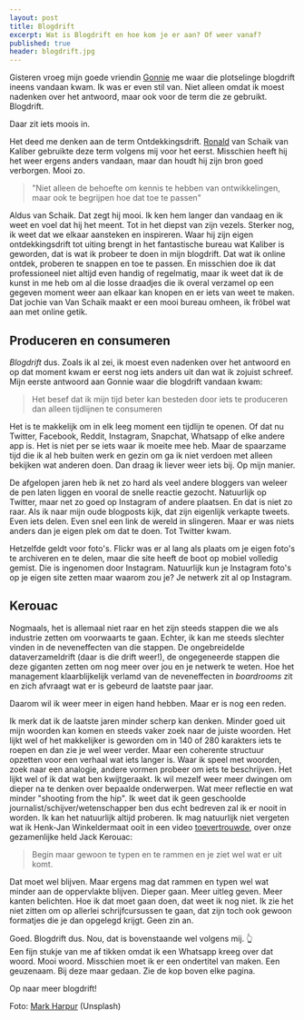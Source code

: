 ```yaml
---
layout: post
title: Blogdrift
excerpt: Wat is Blogdrift en hoe kom je er aan? Of weer vanaf?
published: true
header: blogdrift.jpg
---
```

Gisteren vroeg mijn goede vriendin [Gonnie][1] me waar die plotselinge blogdrift ineens vandaan kwam. Ik was er even stil van. Niet alleen omdat ik moest nadenken over het antwoord, maar ook voor de term die ze gebruikt. Blogdrift.

Daar zit iets moois in.

Het deed me denken aan de term Ontdekkingsdrift. [Ronald][2] van Schaik van Kaliber gebruikte deze term volgens mij voor het eerst. Misschien heeft hij het weer ergens anders vandaan, maar dan houdt hij zijn bron goed verborgen. Mooi zo. 

> "Niet alleen de behoefte om kennis te hebben van ontwikkelingen, maar ook te begrijpen hoe dat toe te passen"

Aldus van Schaik. Dat zegt hij mooi. Ik ken hem langer dan vandaag en ik weet en voel dat hij het meent. Tot in het diepst van zijn vezels. Sterker nog, ik weet dat we elkaar aansteken en inspireren. Waar hij zijn eigen ontdekkingsdrift tot uiting brengt in het fantastische bureau wat Kaliber is geworden, dat is wat ik probeer te doen in mijn blogdrift. Dat wat ik online ontdek, proberen te snappen en toe te passen. En misschien doe ik dat professioneel niet altijd even handig of regelmatig, maar ik weet dat ik de kunst in me heb om al die losse draadjes die ik overal verzamel op een gegeven moment weer aan elkaar kan knopen en er iets van weet te maken. Dat jochie van Van Schaik maakt er een mooi bureau omheen, ik fröbel wat aan met online getik.

## Produceren en consumeren
*Blogdrift* dus. Zoals ik al zei, ik moest even nadenken over het antwoord en op dat moment kwam er eerst nog iets anders uit dan wat ik zojuist schreef. Mijn eerste antwoord aan Gonnie waar die blogdrift vandaan kwam: 

> Het besef dat ik mijn tijd beter kan besteden door iets te produceren dan alleen tijdlijnen te consumeren

Het is te makkelijk om in elk leeg moment een tijdlijn te openen. Of dat nu Twitter, Facebook, Reddit, Instagram, Snapchat, Whatsapp of elke andere app is. Het is niet per se iets waar ik moeite mee heb. Maar de spaarzame tijd die ik al heb buiten werk en gezin om ga ik niet verdoen met alleen bekijken wat anderen doen. Dan draag ik liever weer iets bij. Op mijn manier. 

De afgelopen jaren heb ik net zo hard als veel andere bloggers van weleer de pen laten liggen en vooral de snelle reactie gezocht. Natuurlijk op Twitter, maar net zo goed op Instagram of andere plaatsen. En dat is niet zo raar. Als ik naar mijn oude blogposts kijk, dat zijn eigenlijk verkapte tweets. Even iets delen. Even snel een link de wereld in slingeren. Maar er was niets anders dan je eigen plek om dat te doen. Tot Twitter kwam. 

Hetzelfde geldt voor foto's. Flickr was er al lang als plaats om je eigen foto's te archiveren en te delen, maar die site heeft de boot op mobiel volledig gemist. Die is ingenomen door Instagram. Natuurlijk kun je Instagram foto's op je eigen site zetten maar waarom zou je? Je netwerk zit al op Instagram. 

## Kerouac
Nogmaals, het is allemaal niet raar en het zijn steeds stappen die we als industrie zetten om voorwaarts te gaan. Echter, ik kan me steeds slechter vinden in de neveneffecten van die stappen. De ongebreidelde dataverzameldrift (daar is die drift weer!), de ongegeneerde stappen die deze giganten zetten om nog meer over jou en je netwerk te weten. Hoe het management klaarblijkelijk verlamd van de neveneffecten in _boardrooms_ zit en zich afvraagt wat er is gebeurd de laatste paar jaar. 

Daarom wil ik weer meer in eigen hand hebben. Maar er is nog een reden.

Ik merk dat ik de laatste jaren minder scherp kan denken. Minder goed uit mijn woorden kan komen en steeds vaker zoek naar de juiste woorden. Het lijkt wel of het makkelijker is geworden om in 140 of 280 karakters iets te roepen en dan zie je wel weer verder. Maar een coherente structuur opzetten voor een verhaal wat iets langer is. Waar ik speel met woorden, zoek naar een analogie, andere vormen probeer om iets te beschrijven. Het lijkt wel of ik dat wat ben kwijtgeraakt. Ik wil mezelf weer meer dwingen om dieper na te denken over bepaalde onderwerpen. Wat meer reflectie en wat minder "shooting from the hip". Ik weet dat ik geen geschoolde journalist/schijver/wetenschapper ben dus echt bedreven zal ik er nooit in worden. Ik kan het natuurlijk altijd proberen.
Ik mag natuurlijk niet vergeten wat ik Henk-Jan Winkeldermaat ooit in een video [toevertrouwde][3], over onze gezamenlijke held Jack Kerouac:

> Begin maar gewoon te typen en te rammen en je ziet wel wat er uit komt. 

Dat moet wel blijven. Maar ergens mag dat rammen en typen wel wat minder aan de oppervlakte blijven. Dieper gaan. Meer uitleg geven. Meer kanten belichten. Hoe ik dat moet gaan doen, dat weet ik nog niet. Ik zie het niet zitten om op allerlei schrijfcursussen te gaan, dat zijn toch ook gewoon formatjes die je dan opgelegd krijgt. Geen zin an. 

Goed. Blogdrift dus. Nou, dat is bovenstaande wel volgens mij. 👆  
Een fijn stukje van me af tikken omdat ik een Whatsapp kreeg over dat woord. Mooi woord. Misschien moet ik er een ondertitel van maken. Een geuzenaam. Bij deze maar gedaan. Zie de kop boven elke pagina. 

Op naar meer blogdrift!

Foto: [Mark Harpur][4] (Unsplash)

[1]:	https://twitter.com/gonniespijkstra
[2]:	https://twitter.com/roh
[3]:	https://vimeo.com/71465630
[4]:	https://unsplash.com/photos/RHLo4SaNdyY?utm_source=unsplash&utm_medium=referral&utm_content=creditCopyText